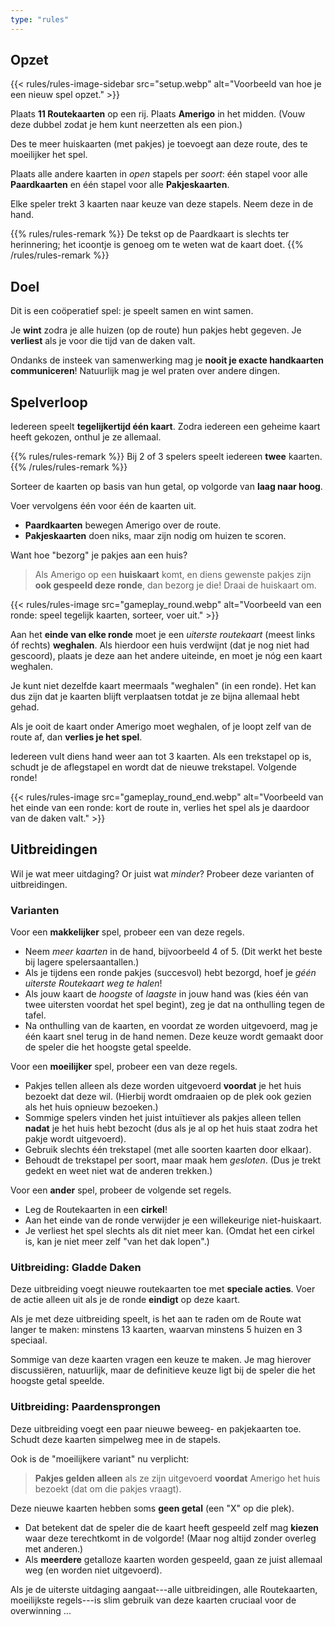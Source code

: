 ```yaml
---
type: "rules"
---
```


## Opzet

{{< rules/rules-image-sidebar src="setup.webp" alt="Voorbeeld van hoe je een nieuw spel opzet." >}}

Plaats **11 Routekaarten** op een rij. Plaats **Amerigo** in het midden. (Vouw deze dubbel zodat je hem kunt neerzetten als een pion.)

Des te meer huiskaarten (met pakjes) je toevoegt aan deze route, des te moeilijker het spel.

Plaats alle andere kaarten in _open_ stapels per _soort_: één stapel voor alle **Paardkaarten** en één stapel voor alle **Pakjeskaarten**.

Elke speler trekt 3 kaarten naar keuze van deze stapels. Neem deze in de hand.

{{% rules/rules-remark %}}
De tekst op de Paardkaart is slechts ter herinnering; het icoontje is genoeg om te weten wat de kaart doet.
{{% /rules/rules-remark %}}



## Doel

Dit is een coöperatief spel: je speelt samen en wint samen.

Je **wint** zodra je alle huizen (op de route) hun pakjes hebt gegeven. Je **verliest** als je voor die tijd van de daken valt.

Ondanks de insteek van samenwerking mag je **nooit je exacte handkaarten communiceren**! Natuurlijk mag je wel praten over andere dingen.


## Spelverloop

Iedereen speelt **tegelijkertijd één kaart**. Zodra iedereen een geheime kaart heeft gekozen, onthul je ze allemaal.

{{% rules/rules-remark %}}
Bij 2 of 3 spelers speelt iedereen **twee** kaarten.
{{% /rules/rules-remark %}}

Sorteer de kaarten op basis van hun getal, op volgorde van **laag naar hoog**. 

Voer vervolgens één voor één de kaarten uit.

* **Paardkaarten** bewegen Amerigo over de route.
* **Pakjeskaarten** doen niks, maar zijn nodig om huizen te scoren.

Want hoe "bezorg" je pakjes aan een huis?

> Als Amerigo op een **huiskaart** komt, en diens gewenste pakjes zijn **ook gespeeld deze ronde**, dan bezorg je die! Draai de huiskaart om.

{{< rules/rules-image src="gameplay_round.webp" alt="Voorbeeld van een ronde: speel tegelijk kaarten, sorteer, voer uit." >}}

Aan het **einde van elke ronde** moet je een _uiterste routekaart_ (meest links óf rechts) **weghalen**. Als hierdoor een huis verdwijnt (dat je nog niet had gescoord), plaats je deze aan het andere uiteinde, en moet je nóg een kaart weghalen. 

Je kunt niet dezelfde kaart meermaals "weghalen" (in een ronde). Het kan dus zijn dat je kaarten blijft verplaatsen totdat je ze bijna allemaal hebt gehad.

Als je ooit de kaart onder Amerigo moet weghalen, of je loopt zelf van de route af, dan **verlies je het spel**.

Iedereen vult diens hand weer aan tot 3 kaarten. Als een trekstapel op is, schudt je de aflegstapel en wordt dat de nieuwe trekstapel. Volgende ronde!

{{< rules/rules-image src="gameplay_round_end.webp" alt="Voorbeeld van het einde van een ronde: kort de route in, verlies het spel als je daardoor van de daken valt." >}}


## Uitbreidingen

Wil je wat meer uitdaging? Or juist wat _minder_? Probeer deze varianten of uitbreidingen.

### Varianten

Voor een **makkelijker** spel, probeer een van deze regels.

* Neem _meer kaarten_ in de hand, bijvoorbeeld 4 of 5. (Dit werkt het beste bij lagere spelersaantallen.)
* Als je tijdens een ronde pakjes (succesvol) hebt bezorgd, hoef je _géén uiterste Routekaart weg te halen_!
* Als jouw kaart de _hoogste_ of _laagste_ in jouw hand was (kies één van twee uitersten voordat het spel begint), zeg je dat na onthulling tegen de tafel.
* Na onthulling van de kaarten, en voordat ze worden uitgevoerd, mag je één kaart snel terug in de hand nemen. Deze keuze wordt gemaakt door de speler die het hoogste getal speelde.

Voor een **moeilijker** spel, probeer een van deze regels.

* Pakjes tellen alleen als deze worden uitgevoerd **voordat** je het huis bezoekt dat deze wil. (Hierbij wordt omdraaien op de plek ook gezien als het huis opnieuw bezoeken.)
* Sommige spelers vinden het juist intuïtiever als pakjes alleen tellen **nadat** je het huis hebt bezocht (dus als je al op het huis staat zodra het pakje wordt uitgevoerd).
* Gebruik slechts één trekstapel (met alle soorten kaarten door elkaar). 
* Behoudt de trekstapel per soort, maar maak hem _gesloten_. (Dus je trekt gedekt en weet niet wat de anderen trekken.)

Voor een **ander** spel, probeer de volgende set regels.

* Leg de Routekaarten in een **cirkel**!
* Aan het einde van de ronde verwijder je een willekeurige niet-huiskaart. 
* Je verliest het spel slechts als dit niet meer kan. (Omdat het een cirkel is, kan je niet meer zelf "van het dak lopen".)


### Uitbreiding: Gladde Daken

Deze uitbreiding voegt nieuwe routekaarten toe met **speciale acties**. Voer de actie alleen uit als je de ronde **eindigt** op deze kaart.

Als je met deze uitbreiding speelt, is het aan te raden om de Route wat langer te maken: minstens 13 kaarten, waarvan minstens 5 huizen en 3 speciaal.

Sommige van deze kaarten vragen een keuze te maken. Je mag hierover discussiëren, natuurlijk, maar de definitieve keuze ligt bij de speler die het hoogste getal speelde.


### Uitbreiding: Paardensprongen

Deze uitbreiding voegt een paar nieuwe beweeg- en pakjekaarten toe. Schudt deze kaarten simpelweg mee in de stapels.

Ook is de "moeilijkere variant" nu verplicht: 

> **Pakjes gelden alleen** als ze zijn uitgevoerd **voordat** Amerigo het huis bezoekt (dat om die pakjes vraagt).

Deze nieuwe kaarten hebben soms **geen getal** (een "X" op die plek). 

* Dat betekent dat de speler die de kaart heeft gespeeld zelf mag **kiezen** waar deze terechtkomt in de volgorde! (Maar nog altijd zonder overleg met anderen.)
* Als **meerdere** getalloze kaarten worden gespeeld, gaan ze juist allemaal weg (en worden niet uitgevoerd).

Als je de uiterste uitdaging aangaat---alle uitbreidingen, alle Routekaarten, moeilijkste regels---is slim gebruik van deze kaarten cruciaal voor de overwinning ...

 
